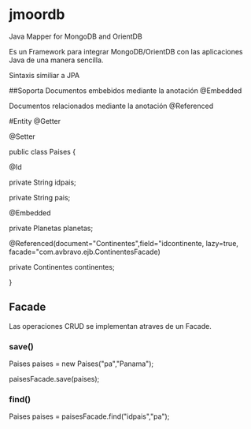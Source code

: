 # jmoordb
Java Mapper for MongoDB and OrientDB

Es un Framework para integrar MongoDB/OrientDB con las aplicaciones Java de una manera sencilla.

Sintaxis similiar a JPA

##Soporta
 Documentos embebidos mediante la anotación @Embedded

  Documentos relacionados mediante la anotación @Referenced

#Entity
@Getter

@Setter

public class Paises {

  @Id
  
  private String idpais;
  
  private String pais;
  
  @Embedded
  
  private Planetas planetas;
  
  @Referenced(document="Continentes",field="idcontinente, lazy=true, facade="com.avbravo.ejb.ContinentesFacade)
  
  private Continentes continentes;
  
}

<h2>Facade</h2>
Las operaciones CRUD se implementan atraves de un Facade.

  <h3>save()</h3>
  
   Paises paises = new Paises("pa","Panama");
   
   paisesFacade.save(paises);
   
   <h3>find()</h3>
   Paises paises = paisesFacade.find("idpais","pa");
   
   
   
   

